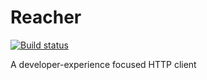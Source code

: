 # Reacher
[![Build status](https://ci.appveyor.com/api/projects/status/n9t6pocii43o24sj?svg=true)](https://ci.appveyor.com/project/danrovito/reacher)

A developer-experience focused HTTP client

